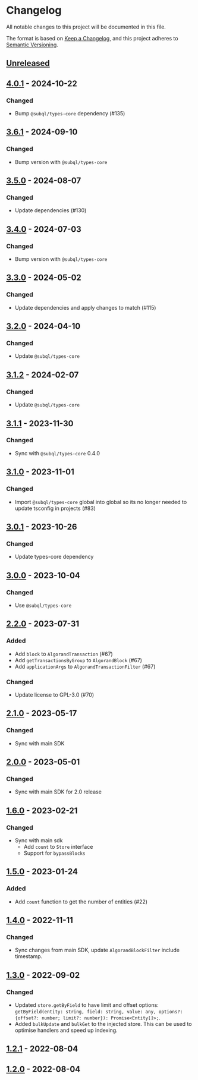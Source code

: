 # Changelog
All notable changes to this project will be documented in this file.

The format is based on [Keep a Changelog](https://keepachangelog.com/en/1.0.0/),
and this project adheres to [Semantic Versioning](https://semver.org/spec/v2.0.0.html).

## [Unreleased]

## [4.0.1] - 2024-10-22
### Changed
- Bump `@subql/types-core` dependency (#135)

## [3.6.1] - 2024-09-10
### Changed
- Bump version with `@subql/types-core`

## [3.5.0] - 2024-08-07
### Changed
- Update dependencies (#130)

## [3.4.0] - 2024-07-03
### Changed
- Bump version with `@subql/types-core`

## [3.3.0] - 2024-05-02
### Changed
- Update dependencies and apply changes to match (#115)

## [3.2.0] - 2024-04-10
### Changed
- Update `@subql/types-core`

## [3.1.2] - 2024-02-07
### Changed
- Update `@subql/types-core`

## [3.1.1] - 2023-11-30
### Changed
- Sync with `@subql/types-core` 0.4.0

## [3.1.0] - 2023-11-01
### Changed
- Import `@subql/types-core` global into global so its no longer needed to update tsconfig in projects (#83)

## [3.0.1] - 2023-10-26
### Changed
- Update types-core dependency

## [3.0.0] - 2023-10-04
### Changed
- Use `@subql/types-core`

## [2.2.0] - 2023-07-31
### Added
- Add `block` to `AlgorandTransaction` (#67)
- Add `getTransactionsByGroup` to `AlgorandBlock` (#67)
- Add `applicationArgs` to `AlgorandTransactionFilter` (#67)

### Changed
- Update license to GPL-3.0 (#70)

## [2.1.0] - 2023-05-17
### Changed
- Sync with main SDK

## [2.0.0] - 2023-05-01
### Changed
- Sync with main SDK for 2.0 release

## [1.6.0] - 2023-02-21
### Changed
- Sync with main sdk
  - Add `count` to `Store` interface
  - Support for `bypassBlocks`

## [1.5.0] - 2023-01-24
### Added
- Add `count` function to get the number of entities (#22)

## [1.4.0] - 2022-11-11
### Changed
- Sync changes from main SDK, update `AlgorandBlockFilter` include timestamp.

## [1.3.0] - 2022-09-02
### Changed
- Updated `store.getByField` to have limit and offset options: `getByField(entity: string, field: string, value: any, options?: {offset?: number; limit?: number}): Promise<Entity[]>;`.
- Added `bulkUpdate` and `bulkGet` to the injected store. This can be used to optimise handlers and speed up indexing.

## [1.2.1] - 2022-08-04

## [1.2.0] - 2022-08-04
[Unreleased]: https://github.com/subquery/subql-algorand/compare/types-algorand/4.0.1...HEAD
[4.0.1]: https://github.com/subquery/subql-algorand/compare/types-algorand/3.6.1...types-algorand/4.0.1
[3.6.1]: https://github.com/subquery/subql-algorand/compare/types-algorand/3.5.0...types-algorand/3.6.1
[3.5.0]: https://github.com/subquery/subql-algorand/compare/types-algorand/3.4.0...types-algorand/3.5.0
[3.4.0]: https://github.com/subquery/subql-algorand/compare/types-algorand/3.3.0...types-algorand/3.4.0
[3.3.0]: https://github.com/subquery/subql-algorand/compare/types-algorand/3.2.0...types-algorand/3.3.0
[3.2.0]: https://github.com/subquery/subql-algorand/compare/types-algorand/3.1.2...types-algorand/3.2.0
[3.1.2]: https://github.com/subquery/subql-algorand/compare/types-algorand/3.1.1...types-algorand/3.1.2
[3.1.1]: https://github.com/subquery/subql-algorand/compare/types-algorand/3.1.0...types-algorand/3.1.1
[3.1.0]: https://github.com/subquery/subql-algorand/compare/types-algorand/3.0.1...types-algorand/3.1.0
[3.0.1]: https://github.com/subquery/subql-algorand/compare/types-algorand/3.0.0...types-algorand/3.0.1
[3.0.0]: https://github.com/subquery/subql-algorand/compare/types/2.2.0...types/3.0.0
[2.2.0]: https://github.com/subquery/subql-algorand/compare/types/2.1.0...types/2.2.0
[2.1.0]: https://github.com/subquery/subql-algorand/compare/types/2.0.0...types/2.1.0
[2.0.0]: https://github.com/subquery/subql-algorand/compare/types/1.6.0...types/2.0.0
[1.6.0]: https://github.com/subquery/subql-algorand/compare/types/1.5.0...types/1.6.0
[1.5.0]: https://github.com/subquery/subql-algorand/compare/types/1.4.0...types/1.5.0
[1.4.0]: https://github.com/subquery/subql-algorand/compare/types/1.3.0...types/1.4.0
[1.3.0]: https://github.com/subquery/subql-algorand/compare/types/1.2.1...types/1.3.0
[1.2.1]: https://github.com/subquery/subql-algorand/compare/types/1.2.1...types/1.3.0
[1.2.0]: https://github.com/subquery/subql-algorand/tag/types/1.2.0
